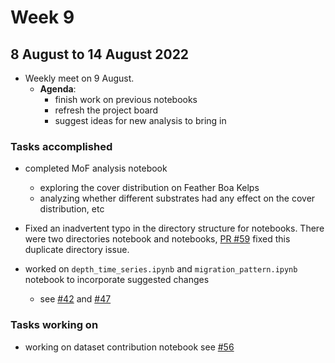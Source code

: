 # Week 9
## 8 August to 14 August 2022
+ Weekly meet on 9 August.
    + **Agenda**:
        + finish work on previous notebooks
        + refresh the project board
        + suggest ideas for new analysis to bring in

### Tasks accomplished
+ completed MoF analysis notebook
    + exploring the cover distribution on Feather Boa Kelps
    + analyzing whether different substrates had any effect on the cover distribution, etc
    
+ Fixed an inadvertent typo in the directory structure for notebooks. There were two directories notebook and notebooks, [PR #59](https://github.com/iobis/pyobis/pull/59) fixed this duplicate directory issue.
+ worked on `depth_time_series.ipynb` and `migration_pattern.ipynb` notebook to incorporate suggested changes
    + see [#42](https://github.com/iobis/pyobis/pull/42) and [#47](https://github.com/iobis/pyobis/pull/47)

### Tasks working on
+ working on dataset contribution notebook see [#56](https://github.com/iobis/pyobis/issues/56)